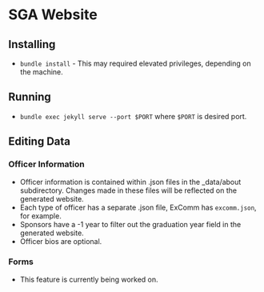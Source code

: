 # SGA Website #

## Installing ##
* `bundle install` - This may required elevated privileges, depending on the machine.

## Running ##
* `bundle exec jekyll serve --port $PORT` where `$PORT` is desired port.

## Editing Data ##

### Officer Information ###
* Officer information is contained within .json files in the _data/about subdirectory. Changes made in these files will be reflected on the generated website.
* Each type of officer has a separate .json file, ExComm has `excomm.json`, for example.
* Sponsors have a -1 year to filter out the graduation year field in the generated website.
* Officer bios are optional.

### Forms ###
* This feature is currently being worked on.
